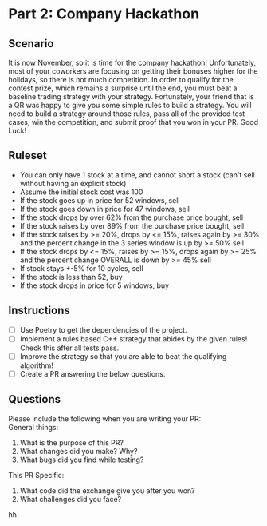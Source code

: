 # Part 2: Company Hackathon

## Scenario
It is now November, so it is time for the company hackathon! Unfortunately, most of your coworkers are focusing on getting their bonuses higher for the holidays, so there is not much competition. 
In order to qualify for the contest prize, which remains a surprise until the end, you must beat a baseline trading strategy with your strategy. 
Fortunately, your friend that is a QR was happy to give you some simple rules to build a strategy. You will need to build a strategy around those rules, pass all of the provided test cases, 
win the competition, and submit proof that you won in your PR. Good Luck!

## Ruleset
- You can only have 1 stock at a time, and cannot short a stock (can't sell without having an explicit stock)
- Assume the initial stock cost was 100
- If the stock goes up in price for 52 windows, sell
- If the stock goes down in price for 47 windows, sell
- If the stock drops by over 62% from the purchase price bought, sell
- If the stock raises by over 89% from the purchase price bought, sell
- If the stock raises by >= 20%, drops by <= 15%, raises again by >= 30% and the percent change in the 3 series window is up by >= 50% sell
- If the stock drops by <= 15%, raises by >= 15%, drops again by >= 25% and the percent change OVERALL is down by >= 45% sell
- If stock stays +-5% for 10 cycles, sell
- If the stock is less than 52, buy
- If the stock drops in price for 5 windows, buy

## Instructions
- [ ] Use Poetry to get the dependencies of the project. 
- [ ] Implement a rules based C++ strategy that abides by the given rules! Check this after all tests pass.
- [ ] Improve the strategy so that you are able to beat the qualifying algorithm!
- [ ] Create a PR answering the below questions.

## Questions
Please include the following when you are writing your PR:   
General things:   
1. What is the purpose of this PR?
2. What changes did you make? Why?
3. What bugs did you find while testing?

This PR Specific:
1. What code did the exchange give you after you won?
2. What challenges did you face?


hh